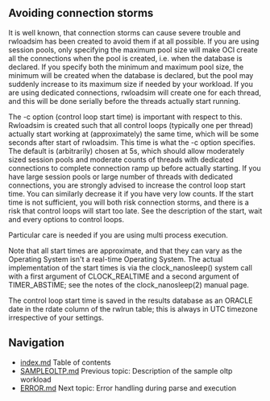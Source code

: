 ## Avoiding connection storms 
It is well known, that connection storms can cause severe trouble and 
rwloadsim has been created to avoid them if at all possible.
If you are using session pools, only specifying the maximum pool size
will make OCI create all the connections when the pool is created, i.e. 
when the database is declared.
If you specify both the minimum and 
maximum pool size, the minimum will be created when the database is 
declared, but the pool may suddenly increase to its maximum size if 
needed by your workload.
If you are using dedicated connections, rwloadsim will create one for 
each thread, and this will be done serially before the threads actually 
start running. 

The -c option (control loop start time) is important with respect to 
this.
Rwloadsim is created such that all control loops (typically one per 
thread) actually start working at (approximately) the same time, which 
will be some seconds after start of rwloadsim.
This time is what the -c option specifies.
The default is (arbitrarily) chosen at 5s, which should allow 
moderately sized session pools and moderate counts of threads with 
dedicated connections to complete connection ramp up before actually 
starting.
If you have large session pools or large number of threads with 
dedicated connections, you are strongly advised to increase the control 
loop start time.
You can similarly decrease it if you have very low counts.
If the start time is not sufficient, you will both risk connection 
storms, and there is a risk that control loops will start too late.
See the description of the start, wait and every options to control 
loops. 

Particular care is needed if you are using multi process execution.

Note that all start times are approximate, and that they can vary as 
the Operating System isn't a real-time Operating System.
The actual implementation of the start times is via the 
clock_nanosleep() system call with a first argument of CLOCK_REALTIME 
and a second argument of TIMER_ABSTIME; see the notes of the 
clock_nanosleep(2) manual page. 

The control loop start time is saved in the results database as an 
ORACLE date in the rdate column of the rwlrun table; this is 
always in UTC timezone irrespective of your settings.

## Navigation
* [index.md](index.md) Table of contents
* [SAMPLEOLTP.md](SAMPLEOLTP.md) Previous topic: Description of the sample oltp workload
* [ERROR.md](ERROR.md) Next topic: Error handling during parse and execution
